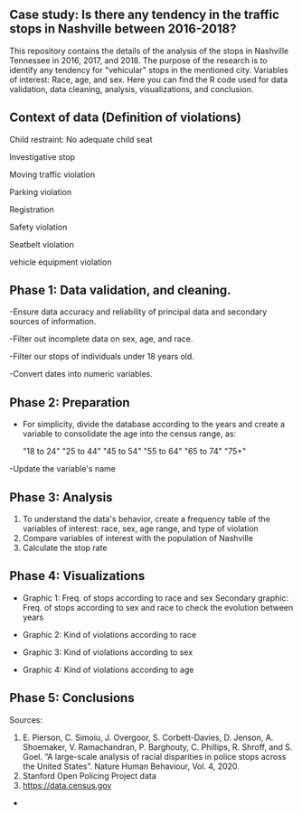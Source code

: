 Case study: Is there any tendency in the traffic stops in Nashville between 2016-2018?
-

This repository contains the details of the analysis of the stops in Nashville Tennessee in 2016, 2017, and 2018. The  purpose of the research is to identify 
any tendency for "vehicular" stops in the mentioned city. Variables of interest: Race, age, and sex. Here you can find the R code used for data validation, 
data cleaning, analysis, visualizations, and conclusion. 

Context of data (Definition of violations)
- 
Child restraint: No adequate child seat

Investigative stop

Moving traffic violation

Parking violation

Registration

Safety violation

Seatbelt violation 

vehicle equipment violation


Phase 1: Data validation, and  cleaning.
- 
-Ensure data accuracy and reliability of principal data and secondary sources of information.

-Filter out incomplete data on sex, age, and race. 

-Filter our stops of individuals under 18 years old.

-Convert dates into numeric variables.

Phase 2: Preparation
-


- For simplicity, divide the database according to the years and create a variable to consolidate the age into the census range, as:

  "18 to 24"        "25 to 44"        "45 to 54"        "55 to 64"        "65 to 74"        "75+"

-Update the variable's name 


Phase 3: Analysis
- 

1. To understand the data's behavior, create a frequency table of the variables of interest: race, sex, age range, and type of violation
2. Compare variables of interest with the population of Nashville
3. Calculate the stop rate 

Phase 4: Visualizations
-

- Graphic 1: Freq. of stops according to race and sex
  Secondary graphic: Freq. of stops according to sex and race to check the evolution between years

- Graphic 2: Kind of violations according to race
- Graphic 3: Kind of violations according to sex
- Graphic 4: Kind of violations according to age
 


Phase 5: Conclusions
-


Sources: 
1. E. Pierson, C. Simoiu, J. Overgoor, S. Corbett-Davies, D. Jenson, A. Shoemaker, V. Ramachandran, P. Barghouty, C. Phillips, R. Shroff, and S. Goel. “A large-scale analysis of racial disparities in police stops across the United States”. Nature Human Behaviour, Vol. 4, 2020.
2. Stanford Open Policing Project data
3. https://data.census.gov

-
